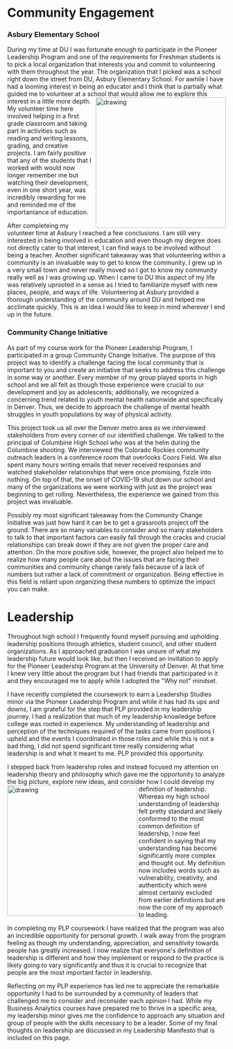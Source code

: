 # Community Engagement
### Asbury Elementary School

During my time at DU I was fortunate enough to participate in the Pioneer Leadership Program and one of the requirements for Freshman students is to pick a local organization that interests you and commit to volunteering with them throughout the year. The organization that I picked was a school right down the street from DU, Asbury Elementary School. For awhile I have had a looming interest in being an educator and I think that is partially what guided me to volunteer at a school that would allow me to explore this interest in a little more depth. <img align = "right" src = "https://user-images.githubusercontent.com/98546888/161779438-f886e853-054d-46fd-8b03-1d109b40c77f.png" alt = "drawing" width = "300"/>My volunteer time here involved helping in a first grade classroom and taking part in activities such as reading and writing lessons, grading, and creative projects. I am fairly positive that any of the students that I worked with would now longer remember me but watching their development, even in one short year, was incredibly rewarding for me and reminded me of the importantance of education. 

After completeing my volunteer time at Asbury I reached a few conclusions. I am still very interested in being involved in education and even though my degree does not directly cater to that interest, I can find ways to be involved without being a teacher. Another significant takeaway was that volunteering within a community is an invaluable way to get to know the community. I grew up in a very small town and never really moved so I got to know my community really well as I was growing up. When I came to DU this aspect of my life was relatively uprooted in a sense as I tried to familiarize myself with new places, people, and ways of life. Volunteering at Asbury provided a thorough understanding of the community around DU and helped me acclimate quickly. This is an idea I would like to keep in mind wherever I end up in the future. 

### Community Change Initiative


As part of my course work for the Pioneer Leadership Program, I participated in a group Community Change Initiative. The purpose of this project was to identify a challenge facing the local community that is important to you and create an initiative that seeks to address this challenge in some way or another. Every member of my group played sports in high school and we all felt as though those experience were crucial to our development and joy as adolescents; additionally, we recognized a concerning trend related to youth mental health nationwide and specifically in Denver. Thus, we decide to approach the challenge of mental health struggles in youth populations by way of physical activity. 

This project took us all over the Denver metro area as we interviewed stakeholders from every corner of our identified challenge. We talked to the principal of Columbine High School who was at the helm during the Columbine shooting. We interviewed the Colorado Rockies community outreach leaders in a conference room that overlooks Coors Field. We also spent many hours writing emails that never received responses and watched stakeholder relationships that were once promising, fizzle into nothing. On top of that, the onset of COVID-19 shut down our school and many of the organizations we were working with just as the project was beginning to get rolling. Nevertheless, the experience we gained from this project was invaluable. 

Possibly my most significant takeaway from the Community Change Initiative was just how hard it can be to get a grassroots project off the ground. There are so many variables to consider and so many stakeholders to talk to that important factors can easily fall through the cracks and crucial relationships can break down if they are not given the proper care and attention. On the more positive side, however, the project also helped me to realize how many people care about the issues that are facing their communities and community change rarely fails because of a lack of numbers but rather a lack of commitment or organization. Being effective in this field is reliant upon organizing these numbers to optimize the impact you can make.

# Leadership

Throughout high school I frequently found myself pursuing and upholding leadership positions through athletics, student council, and other student organizations. As I approached graduation I was unsure of what my leadership future would look like, but then I received an invitation to apply for the Pioneer Leadership Program at the University of Denver. At that time I knew very little about the program but I had friends that participated in it and they encouraged me to apply while I adopted the "Why not" mindset. 

I have recently completed the coursework to earn a Leadership Studies minor via the Pioneer Leadership Program and while it has had its ups and downs, I am grateful for the step that PLP provided in my leadership journey. I had a realization that much of my leadership knowledge before college was rooted in experience. My understanding of leadership and perception of the techniques required of the tasks came from positions I upheld and the events I coordinated in those roles and while this is not a bad thing, I did not spend significant time really considering what leadership is and what it meant to me. PLP provided this opportunity. 

I stepped back from leadership roles and instead focused my attention on leadership theory and philosophy which gave me the opportunity to analyze the big picture, explore new ideas, and consider how I could develop my definition of leadership. <img align = "left" src = "https://user-images.githubusercontent.com/98546888/161780231-41d0aa33-a76c-45a8-990c-debab4400338.jpeg" alt = "drawing" width = "300"/>Whereas my high school understanding of leadership felt pretty standard and likely conformed to the most common definition of leadership, I now feel confident in saying that my understanding has become significantly more complex and thought out. My definition now includes words such as vulnerability, creativity, and authenticity which were almost certainly excluded from earlier definitions but are now the core of my approach to leading. 

In completing my PLP coursework I have realized that the program was also an incredible opportunity for personal growth. I walk away from the program feeling as though my understanding, appreciation, and sensitivity towards people has greatly increased. I now realize that everyone's definition of leadership is different and how they implement or respond to the practice is likely going to vary significantly and thus it is crucial to recognize that people are the most important factor in leadership. 

Reflecting on my PLP experience has led me to appreciate the remarkable opportunity I had to be surrounded by a community of leaders that challenged me to consider and reconsider each opinion I had. While my Business Analytics courses have prepared me to thrive in a specific area, my leadership minor gives me the confidence to approach any situation and group of people with the skills necessary to be a leader. Some of my final thoughts on leadership are discussed in my Leadership Manifesto that is included on this page.
